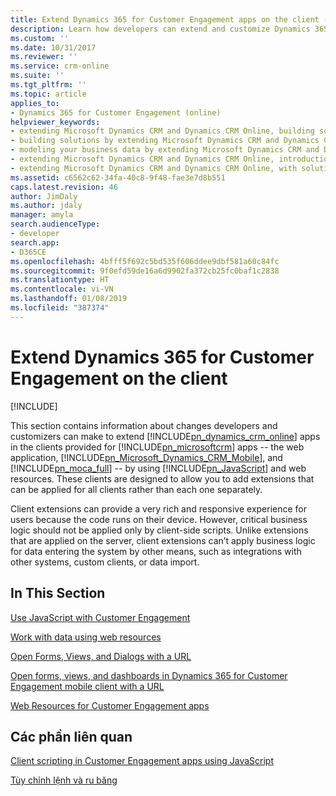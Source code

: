 ```yaml
---
title: Extend Dynamics 365 for Customer Engagement apps on the client (Developer Guide for Dynamics 365 for Customer Engagement apps) | MicrosoftDocs
description: Learn how developers can extend and customize Dynamics 365 for Customer Engagement apps in clients such as web applications, Dynamics 365 for phones, and Dynamics 365 for tablets by using JavaScript and web resources
ms.custom: ''
ms.date: 10/31/2017
ms.reviewer: ''
ms.service: crm-online
ms.suite: ''
ms.tgt_pltfrm: ''
ms.topic: article
applies_to:
- Dynamics 365 for Customer Engagement (online)
helpviewer_keywords:
- extending Microsoft Dynamics CRM and Dynamics CRM Online, building solutions and modeling your business data
- building solutions by extending Microsoft Dynamics CRM and Dynamics CRM Online
- modeling your business data by extending Microsoft Dynamics CRM and Dynamics CRM Online
- extending Microsoft Dynamics CRM and Dynamics CRM Online, introduction
- extending Microsoft Dynamics CRM and Dynamics CRM Online, with solutions; customizations; reports; plug-ins; processes; workflows; dashboards; SharePoint; and Outlook
ms.assetid: c6562c62-34fa-40c8-9f48-fae3e7d8b551
caps.latest.revision: 46
author: JimDaly
ms.author: jdaly
manager: amyla
search.audienceType:
- developer
search.app:
- D365CE
ms.openlocfilehash: 4bfff5f692c5bd535f606ddee9dbf581a60c84fc
ms.sourcegitcommit: 9f0efd59de16a6d9902fa372cb25fc0baf1c2838
ms.translationtype: HT
ms.contentlocale: vi-VN
ms.lasthandoff: 01/08/2019
ms.locfileid: "387374"
---
```

# <a name="extend-dynamics-365-for-customer-engagement-on-the-client"></a>Extend Dynamics 365 for Customer Engagement on the client

[!INCLUDE[](../includes/cc_applies_to_update_9_0_0.md)]

This section contains information about changes developers and customizers can make to extend [!INCLUDE[pn_dynamics_crm_online](../includes/pn-dynamics-crm-online.md)] apps in the clients provided for [!INCLUDE[pn_microsoftcrm](../includes/pn-microsoftcrm.md)] apps -- the web application, [!INCLUDE[pn_Microsoft_Dynamics_CRM_Mobile](../includes/pn-dyn-365-phones.md)], and [!INCLUDE[pn_moca_full](../includes/pn-moca-full.md)] -- by using [!INCLUDE[pn_JavaScript](../includes/pn-javascript.md)] and web resources. These clients are designed to allow you to add extensions that can be applied for all clients rather than each one separately.  
  
 Client extensions can provide a very rich and responsive experience for users because the code runs on their device. However, critical business logic should not be applied only by client-side scripts. Unlike extensions that are applied on the server, client extensions can’t apply business logic for data entering the system by other means, such as integrations with other systems, custom clients, or data import.  
  
## <a name="in-this-section"></a>In This Section  
 [Use JavaScript with Customer Engagement](use-javascript.md)  
  
 [Work with data using web resources](work-data-using-web-resources.md) 
 
 [Open Forms, Views, and Dialogs with a URL](open-forms-views-dialogs-reports-url.md)  
  
 [Open forms, views, and dashboards in Dynamics 365 for Customer Engagement mobile client with a URL](open-forms-views-dashboards-mobile-client-url.md)  
  
 [Web Resources for Customer Engagement apps](web-resources.md)  
  
## <a name="related-sections"></a>Các phần liên quan  

[Client scripting in Customer Engagement apps using JavaScript](clientapi/client-scripting.md)

[Tùy chỉnh lệnh và ru băng](customize-dev/customize-commands-ribbon.md)
  
  
